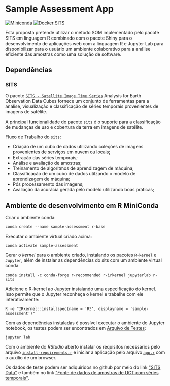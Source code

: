 # Sample Assessment App

[![Miniconda](https://img.shields.io/badge/miniconda-3-green)](https://docs.conda.io/en/latest/miniconda.html)
[![Docker SITS](https://img.shields.io/badge/BDC_SITS_-1.4.1103-green)](https://hub.docker.com/r/brazildatacube/sits-rstudio)

Esta proposta pretende utilizar o método SOM implementado pelo pacote SITS em linguagem R combinado com o pacote Shiny para o desenvolvimento de aplicações web com a linguagem R e Jupyter Lab para disponibilizar para o usuário um ambiente colaborativo para a análise eficiente das amostras como uma solução de software.

## Dependências

### SITS

O pacote [`SITS - Satellite Image Time Series`](https://github.com/e-sensing/sits) Analysis for Earth Observation Data Cubes fornece um conjunto de ferramentas para a análise, visualização e classificação de séries temporais provenientes de imagens de satélite.

A principal funcionalidade do pacote `sits` é o suporte para a classificação de mudanças de uso e cobertura da terra em imagens de satélite.

Fluxo de Trabalho do `sits`:

 - Criação de um cubo de dados utilizando coleções de imagens provenientes de serviços em nuvem ou locais;
 - Extração das séries temporais;
 - Análise e avaliação de amostras;
 - Treinamento de algoritmos de aprendizagem de máquina;
 - Classificação de um cubo de dados utilzando o modelo de aprendizagem de máquina;
 - Pós processamento das imagens;
 - Avaliação da acurácia gerada pelo modelo utilizando boas práticas;

## Ambiente de desenvolvimento em R MiniConda

Criar o ambiente conda:

~~~dos
conda create --name sample-assessment r-base
~~~

Executar o ambiente virtual criado acima:

~~~dos
conda activate sample-assessment
~~~

Gerar o _kernel_ para o ambiente criado, instalando os pacotes `R-kernel` e `Jupyter`, além de instalar as dependências do sits com um ambiente virtual conda:

~~~dos
conda install -c conda-forge r-recommended r-irkernel jupyterlab r-sits
~~~

Adicione o R-kernel ao Jupyter instalando uma especificação do kernel. Isso permite que o Jupyter reconheça o kernel e trabalhe com ele interativamente:

~~~dos
R -e "IRkernel::installspec(name = 'R3', displayname = 'sample-assessment')"
~~~

Com as dependências instaladas é possível executar o ambiente do  Jupyter notebook, os testes podem ser encontrados em [Arquivo de Testes](./www/data/testes.ipynb):

~~~dos
jupyter lab
~~~

Com o ambiente do _RStudio_ aberto instalar os requisitos necessários pelo arquivo [`install-requirements.r`](./install-requirements.r) e iniciar a aplicação pelo arquivo [`app.r`](./app.r) com o auxílio de um browser.

Os dados de teste podem ser adiquiridos no github por meio do link ["SITS Data"](https://github.com/e-sensing/sitsdata/tree/master/data) e também no link ["Fonte de dados de amostras de UCT com séries temporais"](https://www.kaggle.com/abneranjos/luccsamples).
